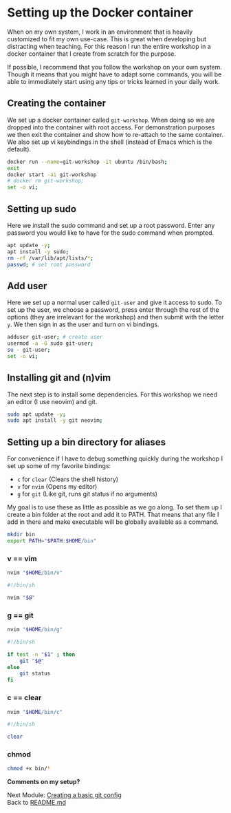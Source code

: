 # Setting up the Docker container

When on my own system, I work in an environment that is heavily customized to
fit my own use-case. This is great when developing but distracting when
teaching. For this reason I run the entire workshop in a docker container that
I create from scratch for the purpose.

If possible, I recommend that you follow the workshop on your own system. Though
it means that you might have to adapt some commands, you will be able to
immediately start using any tips or tricks learned in your daily work.

## Creating the container

We set up a docker container called `git-workshop`. When doing so we are dropped
into the container with root access. For demonstration purposes we then exit the
container and show how to re-attach to the same container. We also set up vi
keybindings in the shell (instead of Emacs which is the default).

```sh
docker run --name=git-workshop -it ubuntu /bin/bash;
exit
docker start -ai git-workshop
# docker rm git-workshop;
set -o vi;
```

## Setting up sudo

Here we install the sudo command and set up a root password. Enter any password
you would like to have for the sudo command when prompted.

```sh
apt update -y;
apt install -y sudo;
rm -rf /var/lib/apt/lists/*;
passwd; # set root password
```

## Add user

Here we set up a normal user called `git-user` and give it access to sudo. To
set up the user, we choose a password, press enter through the rest of
the options (they are irrelevant for the workshop) and then submit with the
letter `y`. We then sign in as the user
and turn on vi bindings.

```sh
adduser git-user; # create user
usermod -a -G sudo git-user;
su - git-user;
set -o vi;
```

## Installing git and (n)vim

The next step is to install some dependencies. For this workshop we need an
editor (I use neovim) and git.

```sh
sudo apt update -y;
sudo apt install -y git neovim;
```

## Setting up a bin directory for aliases

For convenience if I have to debug something quickly during the workshop I set
up some of my favorite bindings:

- `c` for `clear` (Clears the shell history)
- `v` for `nvim` (Opens my editor)
- `g` for `git` (Like git, runs git status if no arguments)

My goal is to use these as little as possible as we go along. To set them up
I create a bin folder at the root and add it to PATH. That means that any
file I add in there and make executable will be globally available as a command.

```sh
mkdir bin
export PATH="$PATH:$HOME/bin"
```

### v == vim

```sh
nvim "$HOME/bin/v"
```

```sh
#!/bin/sh

nvim "$@"
```

### g == git

```sh
nvim "$HOME/bin/g"
```

```sh
#!/bin/sh

if test -n "$1" ; then
    git "$@"
else
    git status
fi
```

### c == clear

```sh
nvim "$HOME/bin/c"
```

```sh
#!/bin/sh

clear
```

### chmod

```sh
chmod +x bin/*
```

**Comments on my setup?**

Next Module: [Creating a basic git config](01_basic_git_config.md)  
Back to [README.md](README.md)
